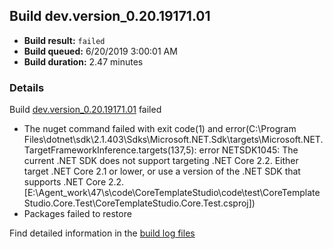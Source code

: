 ## Build dev.version_0.20.19171.01
- **Build result:** `failed`
- **Build queued:** 6/20/2019 3:00:01 AM
- **Build duration:** 2.47 minutes
### Details
Build [dev.version_0.20.19171.01](https://winappstudio.visualstudio.com/web/build.aspx?pcguid=a4ef43be-68ce-4195-a619-079b4d9834c2&builduri=vstfs%3a%2f%2f%2fBuild%2fBuild%2f28763) failed

+ The nuget command failed with exit code(1) and error(C:\Program Files\dotnet\sdk\2.1.403\Sdks\Microsoft.NET.Sdk\targets\Microsoft.NET.TargetFrameworkInference.targets(137,5): error NETSDK1045: The current .NET SDK does not support targeting .NET Core 2.2.  Either target .NET Core 2.1 or lower, or use a version of the .NET SDK that supports .NET Core 2.2. [E:\Agent\_work\47\s\code\CoreTemplateStudio\code\test\CoreTemplateStudio.Core.Test\CoreTemplateStudio.Core.Test.csproj])
+ Packages failed to restore

Find detailed information in the [build log files](https://uwpctdiags.blob.core.windows.net/buildlogs/dev.version_0.20.19171.01_logs.zip)
